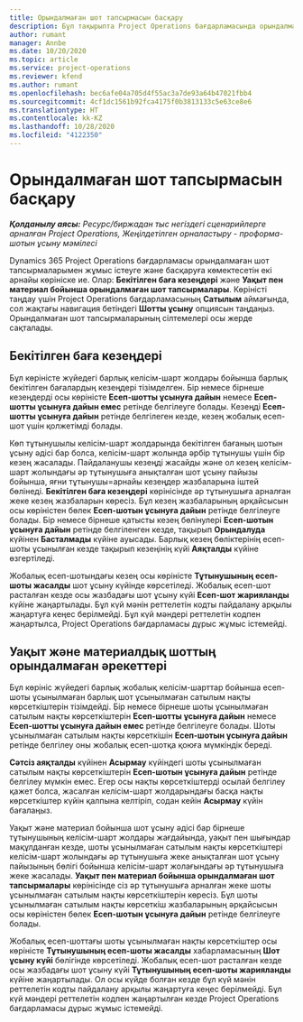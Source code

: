 ```yaml
---
title: Орындалмаған шот тапсырмасын басқару
description: Бұл тақырыпта Project Operations бағдарламасында орындалмаған шот тапсырмаларын қалай көріп, жұмыс істеу керектігі туралы ақпарат берілген.
author: rumant
manager: Annbe
ms.date: 10/20/2020
ms.topic: article
ms.service: project-operations
ms.reviewer: kfend
ms.author: rumant
ms.openlocfilehash: bec6afe04a705d4f55ac3a7de93a64b47021fbb4
ms.sourcegitcommit: 4cf1dc1561b92fca4175f0b3813133c5e63ce8e6
ms.translationtype: HT
ms.contentlocale: kk-KZ
ms.lasthandoff: 10/28/2020
ms.locfileid: "4122350"
---
```

# <a name="manage-the-billing-backlog"></a>Орындалмаған шот тапсырмасын басқару

_**Қолданылу аясы:** Ресурс/биржадан тыс негіздегі сценарийлерге арналған Project Operations, Жеңілдетілген орналастыру - проформа-шотын ұсыну мәмілесі_

Dynamics 365 Project Operations бағдарламасы орындалмаған шот тапсырмаларымен жұмыс істеуге және басқаруға көмектесетін екі арнайы көрініске ие. Олар: **Бекітілген баға кезеңдері** және **Уақыт пен материал бойынша орындалмаған шот тапсырмалары**. Көріністі таңдау үшін Project Operations бағдарламасының **Сатылым** аймағында, сол жақтағы навигация бетіндегі **Шотты ұсыну** опциясын таңдаңыз. Орындалмаған шот тапсырмаларының сілтемелері осы жерде сақталады.

## <a name="fixed-price-milestones"></a>Бекітілген баға кезеңдері

Бұл көріністе жүйедегі барлық келісім-шарт жолдары бойынша барлық бекітілген бағалардың кезеңдері тізімделген. Бір немесе бірнеше кезеңдерді осы көріністе **Есеп-шотты ұсынуға дайын** немесе **Есеп-шотты ұсынуға дайын емес** ретінде белгілеуге болады. Кезеңді **Есеп-шотты ұсынуға дайын** ретінде белгілеген кезде, кезең жобалық есеп-шот үшін қолжетімді болады.

Көп тұтынушылы келісім-шарт жолдарында бекітілген бағаның шотын ұсыну әдісі бар болса, келісім-шарт жолында әрбір тұтынушы үшін бір кезең жасалады. Пайдаланушы кезеңді жасайды және ол кезең келісім-шарт жолындағы әр тұтынушыға анықталған шот ұсыну пайызы бойынша, яғни тұтынушы=арнайы кезеңдер жазбаларына іштей бөлінеді. **Бекітілген баға кезеңдері** көрінісінде әр тұтынушыға арналған жеке кезең жазбаларын көресіз. Бұл кезең жазбаларының әрқайсысын осы көріністен бөлек **Есеп-шотын ұсынуға дайын** ретінде белгілеуге болады. Бір немесе бірнеше қатысты кезең бөлінулері **Есеп-шотын ұсынуға дайын** ретінде белгіленген кезде, тақырып **Орындалуда** күйінен **Басталмады** күйіне ауысады. Барлық кезең бөліктерінің есеп-шоты ұсынылған кезде тақырып кезеңінің күйі **Аяқталды** күйіне өзгертіледі.

Жобалық есеп-шотындағы кезең осы көріністе **Тұтынушының есеп-шоты жасалды** шот ұсыну күйінде көрсетіледі. Жобалық есеп-шот расталған кезде осы жазбадағы шот ұсыну күйі **Есеп-шот жарияланды** күйіне жаңартылады. Бұл күй мәнін реттелетін кодты пайдалану арқылы жаңартуға кеңес берілмейді. Бұл күй мәндері реттелетін кодпен жаңартылса, Project Operations бағдарламасы дұрыс жұмыс істемейді.

## <a name="time-and-material-billing-backlog"></a>Уақыт және материалдық шоттың орындалмаған әрекеттері

Бұл көрініс жүйедегі барлық жобалық келісім-шарттар бойынша есеп-шоты ұсынылмаған барлық шот ұсынылмаған сатылым нақты көрсеткіштерін тізімдейді. Бір немесе бірнеше шоты ұсынылмаған сатылым нақты көрсеткіштерін **Есеп-шотты ұсынуға дайын** немесе **Есеп-шотты ұсынуға дайын емес** ретінде белгілеуге болады. Шоты ұсынылмаған сатылым нақты көрсеткішін **Есеп-шотын ұсынуға дайын** ретінде белгілеу оны жобалық есеп-шотқа қоюға мүмкіндік береді.

**Сәтсіз аяқталды** күйінен **Асырмау** күйіндегі шоты ұсынылмаған сатылым нақты көрсеткіштерін **Есеп-шотын ұсынуға дайын** ретінде белгілеу мүмкін емес. Егер осы нақты көрсеткіштерді осылай белгілеу қажет болса, жасалған келісім-шарт жолдарындағы басқа нақты көрсеткіштер күйін қалпына келтіріп, содан кейін **Асырмау** күйін бағалаңыз.

Уақыт және материал бойынша шот ұсыну әдісі бар бірнеше тұтынушының келісім-шарт жолдары жағдайында, уақыт пен шығындар мақұлданған кезде, шоты ұсынылмаған сатылым нақты көрсеткіштері келісім-шарт жолындағы әр тұтынушыға жеке анықталған шот ұсыну пайызының бөлігі бойынша келісім-шарт жолағындағы әр тұтынушыға жеке жасалады. **Уақыт пен материал бойынша орындалмаған шот тапсырмалары** көрінісінде сіз әр тұтынушыға арналған жеке шоты ұсынылмаған сатылым нақты көрсеткіштерін көресіз. Бұл шоты ұсынылмаған сатылым нақты көрсеткіш жазбаларының әрқайсысын осы көріністен бөлек **Есеп-шотын ұсынуға дайын** ретінде белгілеуге болады.

Жобалық есеп-шоттағы шоты ұсынылмаған нақты көрсеткіштер осы көріністе **Тұтынушының есеп-шоты жасалды** хабарламасының **Шот ұсыну күйі** бөлігінде көрсетіледі. Жобалық есеп-шот расталған кезде осы жазбадағы шот ұсыну күйі **Тұтынушының есеп-шоты жарияланды** күйіне жаңартылады. Ол осы күйде болған кезде бұл күй мәнін реттелетін кодты пайдалану арқылы жаңартуға кеңес берілмейді. Бұл күй мәндері реттелетін кодпен жаңартылған кезде Project Operations бағдарламасы дұрыс жұмыс істемейді.
